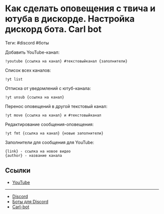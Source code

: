 # Как сделать оповещения с твича и ютуба в дискорде. Настройка дискорд бота. Carl bot

Теги: #discord #боты 

Добавить YouTube-канал:

```
!youtube {ссылка на канал} #текстовыйканал {заполнители}
```


Список всех каналов:

```
!yt list
```

Отписка от уведомлений с ютуб-канала:

```
!yt unsub {ссылка на канал}
```


Перенос оповещений в другой текстовый канал:

```
!yt move {ссылка на канал} и #текстовыйканал
```


Редактирование сообщения-оповещения:
```
!yt fmt {ссылка на канал} {новые заполнители}
```


Заполнители для сообщения для YouTube:

```
{link} - ссылка на новое видео
{author} - название канала
```

## Ссылки

* [YouTube](https://www.youtube.com/watch?v=V7ElOLttVzw)

---

- [Discord](Discord.md)
- [Боты для Discord](%D0%91%D0%BE%D1%82%D1%8B%20%D0%B4%D0%BB%D1%8F%20Discord.md)
- [Carl-bot](Carl-bot.md)